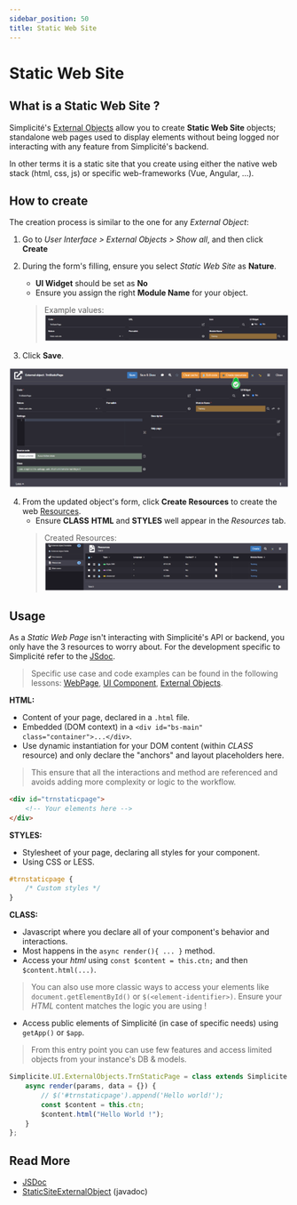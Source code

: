 ```yaml
---
sidebar_position: 50
title: Static Web Site
---
```


# Static Web Site

## What is a Static Web Site ?

Simplicité's [External Objects](/docs/platform/userinterface/externalobjects/basic) allow you to create **Static Web Site** objects; standalone web pages used to display elements without being logged nor interacting with any feature from Simplicité's backend. 

In other terms it is a static site that you create using either the native web stack (html, css, js) or specific web-frameworks (Vue, Angular, ...).

## How to create

The creation process is similar to the one for any *External Object*: 

1. Go to *User Interface > External Objects > Show all*, and then click **Create**

2. During the form's filling, ensure you select *Static Web Site* as **Nature**.
    - **UI Widget** should be set as **No**
    - Ensure you assign the right **Module Name** for your object.
    > Example values:  
    > ![](img/staticsite/staticsite_createform.png)

3. Click **Save**.

  
![](img/staticsite/staticsite_createresources.png)

4. From the updated object's form, click **Create Resources** to create the web [Resources](/docs/platform/userinterface/resources).
    - Ensure **CLASS** **HTML** and **STYLES** well appear in the *Resources* tab.
    > Created Resources:  
    > ![](img/staticsite/staticsite_resources.png)

## Usage

As a *Static Web Page* isn't interacting with Simplicité's API or backend, you only have the 3 resources to worry about. For the development specific to Simplicité refer to the [JSdoc](https://platform.simplicite.io/6.2/jsdoc/global.html).

> Specific use case and code examples can be found in the following lessons: [WebPage](/docs/platform/userinterface/externalobjects/webpage), [UI Component](/docs/platform/userinterface/externalobjects/uicomponent), [External Objects](/docs/platform/userinterface/externalobjects/basic).

**HTML:**
- Content of your page, declared in a `.html` file.
- Embedded (DOM context) in a `<div id="bs-main" class="container">...</div>`.
- Use dynamic instantiation for your DOM content (within *CLASS* resource) and only declare the "anchors" and layout placeholders here.
> This ensure that all the interactions and method are referenced and avoids adding more complexity or logic to the workflow.

```html
<div id="trnstaticpage">
    <!-- Your elements here -->
</div>
```

**STYLES:**
- Stylesheet of your page, declaring all styles for your component.
- Using CSS or LESS.

```css
#trnstaticpage {
	/* Custom styles */
}
```

**CLASS:**
- Javascript where you declare all of your component's behavior and interactions.
- Most happens in the `async render(){ ... }` method.
- Access your *html* using `const $content = this.ctn;` and then `$content.html(...)`.
> You can also use more classic ways to access your elements like `document.getElementById()` or `$(<element-identifier>)`. Ensure your *HTML* content matches the logic you are using !
- Access public elements of Simplicité (in case of specific needs) using `getApp()` or `$app`.
> From this entry point you can use few features and access limited objects from your instance's DB & models.

```javascript
Simplicite.UI.ExternalObjects.TrnStaticPage = class extends Simplicite.UI.ExternalObject {
	async render(params, data = {}) {
		// $('#trnstaticpage').append('Hello world!');
        const $content = this.ctn;
        $content.html("Hello World !");
	}
};
```

## Read More

- [JSDoc](https://platform.simplicite.io/6.2/jsdoc/global.html)
- [StaticSiteExternalObject](https://platform.simplicite.io/6.2/javadoc/com/simplicite/webapp/web/StaticSiteExternalObject.html) (javadoc)